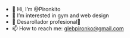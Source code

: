 - 👋 Hi, I’m @Pironkito
- 👀 I’m interested in gym and web design
- 🌱 Desarollador profesional💯
- 📫 How to reach me: glebpironko@gmail.com
